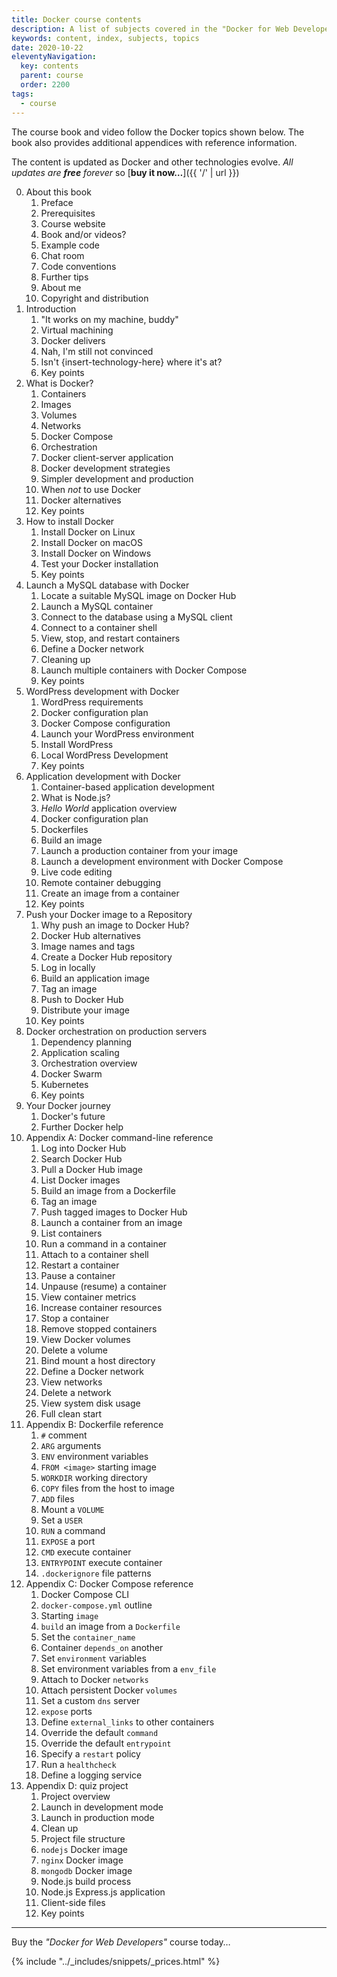 ```yaml
---
title: Docker course contents
description: A list of subjects covered in the "Docker for Web Developers" book and video course.
keywords: content, index, subjects, topics
date: 2020-10-22
eleventyNavigation:
  key: contents
  parent: course
  order: 2200
tags:
  - course
---
```


The course book and video follow the Docker topics shown below. The book also provides additional appendices with reference information.

The content is updated as Docker and other technologies evolve. *All updates are **free** forever* so [**buy it now&hellip;**]({{ '/' | url }})

<ol start="0" class="courselist">
  <li>About this book
    <ol>
      <li>Preface</li>
      <li>Prerequisites</li>
      <li>Course website</li>
      <li>Book and/or videos?</li>
      <li>Example code</li>
      <li>Chat room</li>
      <li>Code conventions</li>
      <li>Further tips</li>
      <li>About me</li>
      <li>Copyright and distribution</li>
    </ol>
  </li>
  <li>Introduction
    <ol>
      <li>"It works on my machine, buddy"</li>
      <li>Virtual machining</li>
      <li>Docker delivers</li>
      <li>Nah, I'm still not convinced</li>
      <li>Isn't {insert-technology-here} where it's at?</li>
      <li>Key points</li>
    </ol>
  </li>
  <li>What is Docker?
    <ol>
      <li>Containers</li>
      <li>Images</li>
      <li>Volumes</li>
      <li>Networks</li>
      <li>Docker Compose</li>
      <li>Orchestration</li>
      <li>Docker client-server application</li>
      <li>Docker development strategies</li>
      <li>Simpler development and production</li>
      <li>When <em>not</em> to use Docker</li>
      <li>Docker alternatives</li>
      <li>Key points</li>
    </ol>
  </li>
  <li>How to install Docker
    <ol>
      <li>Install Docker on Linux</li>
      <li>Install Docker on macOS</li>
      <li>Install Docker on Windows</li>
      <li>Test your Docker installation</li>
      <li>Key points</li>
    </ol>
  </li>
  <li>Launch a MySQL database with Docker
    <ol>
      <li>Locate a suitable MySQL image on Docker Hub</li>
      <li>Launch a MySQL container</li>
      <li>Connect to the database using a MySQL client</li>
      <li>Connect to a container shell</li>
      <li>View, stop, and restart containers</li>
      <li>Define a Docker network</li>
      <li>Cleaning up</li>
      <li>Launch multiple containers with Docker Compose</li>
      <li>Key points</li>
    </ol>
  </li>
  <li>WordPress development with Docker
    <ol>
      <li>WordPress requirements</li>
      <li>Docker configuration plan</li>
      <li>Docker Compose configuration</li>
      <li>Launch your WordPress environment</li>
      <li>Install WordPress</li>
      <li>Local WordPress Development</li>
      <li>Key points</li>
    </ol>
  </li>
  <li>Application development with Docker
    <ol>
      <li>Container-based application development</li>
      <li>What is Node.js?</li>
      <li><em>Hello World</em> application overview</li>
      <li>Docker configuration plan</li>
      <li>Dockerfiles</li>
      <li>Build an image</li>
      <li>Launch a production container from your image</li>
      <li>Launch a development environment with Docker Compose</li>
      <li>Live code editing</li>
      <li>Remote container debugging</li>
      <li>Create an image from a container</li>
      <li>Key points</li>
    </ol>
  </li>
  <li>Push your Docker image to a Repository
    <ol>
      <li>Why push an image to Docker Hub?</li>
      <li>Docker Hub alternatives</li>
      <li>Image names and tags</li>
      <li>Create a Docker Hub repository</li>
      <li>Log in locally</li>
      <li>Build an application image</li>
      <li>Tag an image</li>
      <li>Push to Docker Hub</li>
      <li>Distribute your image</li>
      <li>Key points</li>
    </ol>
  </li>
  <li>Docker orchestration on production servers
    <ol>
      <li>Dependency planning</li>
      <li>Application scaling</li>
      <li>Orchestration overview</li>
      <li>Docker Swarm</li>
      <li>Kubernetes</li>
    <li>Key points</li>
    </ol>
  </li>
  <li>Your Docker journey
    <ol>
      <li>Docker's future</li>
      <li>Further Docker help</li>
    </ol>
  </li>
  <li>Appendix A: Docker command-line reference
    <ol>
      <li>Log into Docker Hub</li>
      <li>Search Docker Hub</li>
      <li>Pull a Docker Hub image</li>
      <li>List Docker images</li>
      <li>Build an image from a Dockerfile</li>
      <li>Tag an image</li>
      <li>Push tagged images to Docker Hub</li>
      <li>Launch a container from an image</li>
      <li>List containers</li>
      <li>Run a command in a container</li>
      <li>Attach to a container shell</li>
      <li>Restart a container</li>
      <li>Pause a container</li>
      <li>Unpause (resume) a container</li>
      <li>View container metrics</li>
      <li>Increase container resources</li>
      <li>Stop a container</li>
      <li>Remove stopped containers</li>
      <li>View Docker volumes</li>
      <li>Delete a volume</li>
      <li>Bind mount a host directory</li>
      <li>Define a Docker network</li>
      <li>View networks</li>
      <li>Delete a network</li>
      <li>View system disk usage</li>
      <li>Full clean start</li>
    </ol>
  </li>
  <li>Appendix B: Dockerfile reference
    <ol>
      <li><code>#</code> comment</li>
      <li><code>ARG</code> arguments</li>
      <li><code>ENV</code> environment variables</li>
      <li><code>FROM &lt;image&gt;</code> starting image</li>
      <li><code>WORKDIR</code> working directory</li>
      <li><code>COPY</code> files from the host to image</li>
      <li><code>ADD</code> files</li>
      <li>Mount a <code>VOLUME</code></li>
      <li>Set a <code>USER</code></li>
      <li><code>RUN</code> a command</li>
      <li><code>EXPOSE</code> a port</li>
      <li><code>CMD</code> execute container</li>
      <li><code>ENTRYPOINT</code> execute container</li>
      <li><code>.dockerignore</code> file patterns</li>
    </ol>
  </li>
  <li>Appendix C: Docker Compose reference
    <ol>
      <li>Docker Compose CLI</li>
      <li><code>docker-compose.yml</code> outline</li>
      <li>Starting <code>image</code></li>
      <li><code>build</code> an image from a <code>Dockerfile</code></li>
      <li>Set the <code>container_name</code></li>
      <li>Container <code>depends_on</code> another</li>
      <li>Set <code>environment</code> variables</li>
      <li>Set environment variables from a <code>env_file</code></li>
      <li>Attach to Docker <code>networks</code></li>
      <li>Attach persistent Docker <code>volumes</code></li>
      <li>Set a custom <code>dns</code> server</li>
      <li><code>expose</code> ports</li>
      <li>Define <code>external_links</code> to other containers</li>
      <li>Override the default <code>command</code></li>
      <li>Override the default <code>entrypoint</code></li>
      <li>Specify a <code>restart</code> policy</li>
      <li>Run a <code>healthcheck</code></li>
      <li>Define a logging service</li>
    </ol>
  </li>
  <li>Appendix D: quiz project
    <ol>
      <li>Project overview</li>
      <li>Launch in development mode</li>
      <li>Launch in production mode</li>
      <li>Clean up</li>
      <li>Project file structure</li>
      <li><code>nodejs</code> Docker image</li>
      <li><code>nginx</code> Docker image</li>
      <li><code>mongodb</code> Docker image</li>
      <li>Node.js build process</li>
      <li>Node.js Express.js application</li>
      <li>Client-side files</li>
      <li>Key points</li>
    </ol>
  </li>
</ol>

---

Buy the *"Docker for Web Developers"* course today&hellip;

{% include "../_includes/snippets/_prices.html" %}
